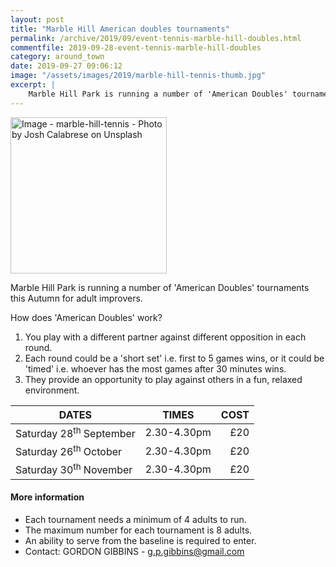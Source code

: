 ```yaml
---
layout: post
title: "Marble Hill American doubles tournaments"
permalink: /archive/2019/09/event-tennis-marble-hill-doubles.html
commentfile: 2019-09-28-event-tennis-marble-hill-doubles
category: around_town
date: 2019-09-27 09:06:12
image: "/assets/images/2019/marble-hill-tennis-thumb.jpg"
excerpt: |
    Marble Hill Park is running a number of 'American Doubles' tournaments this Autumn for adult improvers.
---
```

<a href="/assets/images/2019/marble-hill-tennis.jpg" title="Click for a larger image"><img src="/assets/images/2019/marble-hill-tennis-thumb.jpg" width="250" alt="Image - marble-hill-tennis - Photo by Josh Calabrese on Unsplash"  class="photo right"/></a>

Marble Hill Park is running a number of 'American Doubles' tournaments this Autumn for adult improvers.

How does 'American Doubles' work?

1. You play with a different partner against different opposition in each round.
1. Each round could be a 'short set' i.e. first to 5 games wins, or it could be 'timed'
i.e. whoever has the most games after 30 minutes wins.
1. They provide an opportunity to play against others in a fun, relaxed environment.

| DATES                              | TIMES       |      COST |
| ---------------------------------- | ----------- | ---------:|
| Saturday 28<sup>th</sup> September | 2.30-4.30pm | &pound;20 |
| Saturday 26<sup>th</sup> October   | 2.30-4.30pm | &pound;20 |
| Saturday 30<sup>th</sup> November  | 2.30-4.30pm | &pound;20 |

#### More information

- Each tournament needs a minimum of 4 adults to run.
- The maximum number for each tournament is 8 adults.
- An ability to serve from the baseline is required to enter.
- Contact: GORDON GIBBINS -  [g.p.gibbins@gmail.com](mailto:g.p.gibbins@gmail.com)
